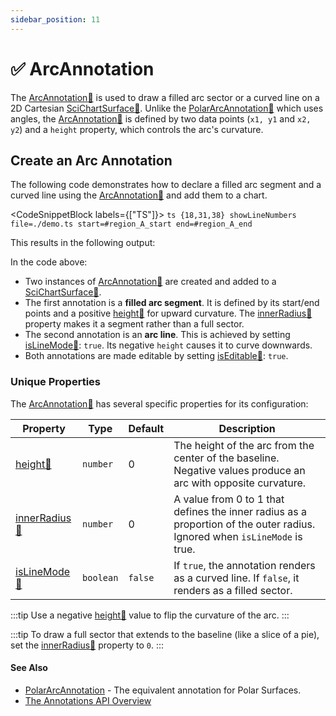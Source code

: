 ```yaml
---
sidebar_position: 11
---
```


# ✅ ArcAnnotation

The [ArcAnnotation:blue_book:](https://www.scichart.com/documentation/js/v4/typedoc/classes/arcannotation.html) is used to draw a filled arc sector or a curved line on a 2D Cartesian [SciChartSurface:blue_book:](https://www.scichart.com/documentation/js/current/typedoc/classes/scichartsurface.html). Unlike the [PolarArcAnnotation:blue_book:](https://www.scichart.com/documentation/js/v4/typedoc/classes/polararcannotation.html) which uses angles, the [ArcAnnotation:blue_book:](https://www.scichart.com/documentation/js/v4/typedoc/classes/arcannotation.html) is defined by two data points (`x1, y1` and `x2, y2`) and a `height` property, which controls the arc's curvature.

## Create an Arc Annotation

The following code demonstrates how to declare a filled arc segment and a curved line using the [ArcAnnotation:blue_book:](https://www.scichart.com/documentation/js/v4/typedoc/classes/arcannotation.html) and add them to a chart.

<CodeSnippetBlock labels={["TS"]}>
    ```ts {18,31,38} showLineNumbers file=./demo.ts start=#region_A_start end=#region_A_end
    ```
</CodeSnippetBlock>

This results in the following output:

<LiveDocSnippet name="./demo" />

In the code above:
- Two instances of [ArcAnnotation:blue_book:](https://www.scichart.com/documentation/js/v4/typedoc/classes/arcannotation.html) are created and added to a [SciChartSurface:blue_book:](https://www.scichart.com/documentation/js/current/typedoc/classes/scichartsurface.html).
- The first annotation is a **filled arc segment**. It is defined by its start/end points and a positive [height:blue_book:](https://www.scichart.com/documentation/js/v4/typedoc/classes/arcannotation.html#height) for upward curvature. The [innerRadius:blue_book:](https://www.scichart.com/documentation/js/v4/typedoc/classes/arcannotation.html#innerradius) property makes it a segment rather than a full sector.
- The second annotation is an **arc line**. This is achieved by setting [isLineMode:blue_book:](https://www.scichart.com/documentation/js/v4/typedoc/classes/arcannotation.html#islinemode): `true`. Its negative `height` causes it to curve downwards.
- Both annotations are made editable by setting [isEditable:blue_book:](https://www.scichart.com/documentation/js/v4/typedoc/classes/arcannotation.html#iseditable): `true`.

### Unique Properties

The [ArcAnnotation:blue_book:](https://www.scichart.com/documentation/js/v4/typedoc/classes/arcannotation.html) has several specific properties for its configuration:

| Property | Type | Default | Description |
|----------|------|---------|-------------|
| [height:blue_book:](https://www.scichart.com/documentation/js/v4/typedoc/classes/arcannotation.html#height) | `number` | 0 | The height of the arc from the center of the baseline. Negative values produce an arc with opposite curvature. |
| [innerRadius:blue_book:](https://www.scichart.com/documentation/js/v4/typedoc/classes/arcannotation.html#innerradius) | `number` | 0 | A value from 0 to 1 that defines the inner radius as a proportion of the outer radius. Ignored when `isLineMode` is true. |
| [isLineMode:blue_book:](https://www.scichart.com/documentation/js/v4/typedoc/classes/arcannotation.html#islinemode) | `boolean` | `false` | If `true`, the annotation renders as a curved line. If `false`, it renders as a filled sector. |

:::tip
Use a negative [height:blue_book:](https://www.scichart.com/documentation/js/v4/typedoc/classes/arcannotation.html#height) value to flip the curvature of the arc.
:::

:::tip
To draw a full sector that extends to the baseline (like a slice of a pie), set the [innerRadius:blue_book:](https://www.scichart.com/documentation/js/v4/typedoc/classes/arcannotation.html#innerradius) property to `0`.
:::

#### See Also

* [PolarArcAnnotation](/docs/2d-charts/annotations-api/polar-arc-annotation) - The equivalent annotation for Polar Surfaces.
* [The Annotations API Overview](/docs/2d-charts/annotations-api/annotations-api-overview)
